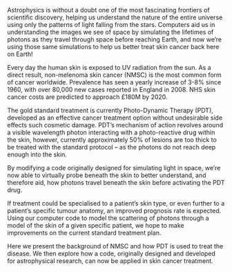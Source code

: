 Astrophysics is without a doubt one of the most fascinating frontiers of scientific discovery, helping us understand the nature of the entire universe using only the patterns of light falling from the stars. Computers aid us in understanding the images we see of space by simulating the lifetimes of photons as they travel through space before reaching Earth, and now we’re using those same simulations to help us better treat skin cancer back here on Earth!

Every day the human skin is exposed to UV radiation from the sun. As a direct result, non-melenoma skin cancer (NMSC) is the most common form of cancer worldwide. Prevalence has seen a yearly increase of 3-8% since 1960, with over 80,000 new cases reported in England in 2008. NHS skin cancer costs are predicted to approach £180M by 2020.

The gold standard treatment is currently Photo-Dynamic Therapy (PDT), developed as an effective cancer treatment option without undesirable side effects such cosmetic damage. PDT’s mechanism of action revolves around a visible wavelength photon interacting with a photo-reactive drug within the skin, however, currently approximately 50% of lesions are too thick to be treated with the standard protocol – as the photons do not reach deep enough into the skin.

By modifying a code originally designed for simulating light in space, we’re now able to virtually probe beneath the skin to better understand, and therefore aid, how photons travel beneath the skin before activating the PDT drug.

If treatment could be specialised to a patient’s skin type, or even further to a patient’s specific tumour anatomy, an improved prognosis rate is expected. Using our computer code to model the scattering of photons through a model of the skin of a given specific patient, we hope to make improvements on the current standard treatment plan.
 
Here we present the background of NMSC and how PDT is used to treat the disease. We then explore how a code, originally designed and developed for astrophysical research, can now be applied in skin cancer treatment.
